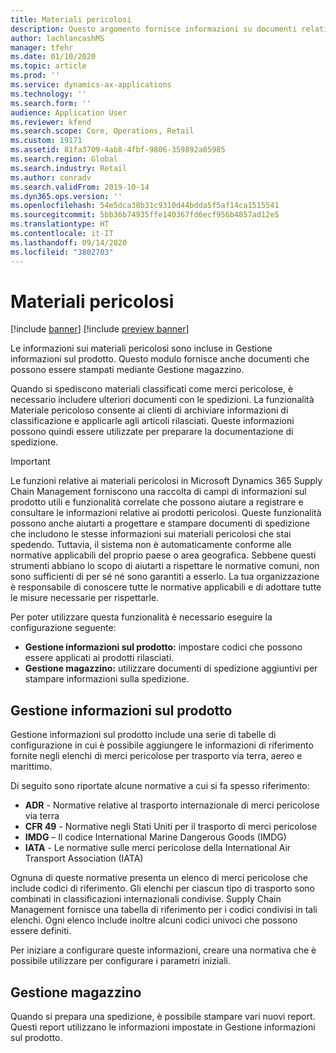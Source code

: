 ```yaml
---
title: Materiali pericolosi
description: Questo argomento fornisce informazioni su documenti relativi a materiali pericolosi immagazzinati nel proprio ambiente.
author: lachlancashMS
manager: tfehr
ms.date: 01/10/2020
ms.topic: article
ms.prod: ''
ms.service: dynamics-ax-applications
ms.technology: ''
ms.search.form: ''
audience: Application User
ms.reviewer: kfend
ms.search.scope: Core, Operations, Retail
ms.custom: 19171
ms.assetid: 81fa3709-4ab8-4fbf-9806-359892a05985
ms.search.region: Global
ms.search.industry: Retail
ms.author: conradv
ms.search.validFrom: 2019-10-14
ms.dyn365.ops.version: ''
ms.openlocfilehash: 54e5dca38b31c9310d44bdda5f5af14ca1515541
ms.sourcegitcommit: 5bb36b74935ffe140367fd6ecf956b4857ad12e5
ms.translationtype: HT
ms.contentlocale: it-IT
ms.lasthandoff: 09/14/2020
ms.locfileid: "3802703"
---
```

# <a name="hazardous-materials"></a>Materiali pericolosi

[!include [banner](../includes/banner.md)]
[!include [preview banner](../includes/preview-banner.md)]

Le informazioni sui materiali pericolosi sono incluse in Gestione informazioni sul prodotto. Questo modulo fornisce anche documenti che possono essere stampati mediante Gestione magazzino.

Quando si spediscono materiali classificati come merci pericolose, è necessario includere ulteriori documenti con le spedizioni. La funzionalità Materiale pericoloso consente ai clienti di archiviare informazioni di classificazione e applicarle agli articoli rilasciati. Queste informazioni possono quindi essere utilizzate per preparare la documentazione di spedizione.

> [!IMPORTANT]
> Le funzioni relative ai materiali pericolosi in Microsoft Dynamics 365 Supply Chain Management forniscono una raccolta di campi di informazioni sul prodotto utili e funzionalità correlate che possono aiutare a registrare e consultare le informazioni relative ai prodotti pericolosi. Queste funzionalità possono anche aiutarti a progettare e stampare documenti di spedizione che includono le stesse informazioni sui materiali pericolosi che stai spedendo. Tuttavia, il sistema non è automaticamente conforme alle normative applicabili del proprio paese o area geografica. Sebbene questi strumenti abbiano lo scopo di aiutarti a rispettare le normative comuni, non sono sufficienti di per sé né sono garantiti a esserlo. La tua organizzazione è responsabile di conoscere tutte le normative applicabili e di adottare tutte le misure necessarie per rispettarle.

Per poter utilizzare questa funzionalità è necessario eseguire la configurazione seguente:

- **Gestione informazioni sul prodotto:** impostare codici che possono essere applicati ai prodotti rilasciati.
- **Gestione magazzino:** utilizzare documenti di spedizione aggiuntivi per stampare informazioni sulla spedizione.

## <a name="product-information-management"></a>Gestione informazioni sul prodotto

Gestione informazioni sul prodotto include una serie di tabelle di configurazione in cui è possibile aggiungere le informazioni di riferimento fornite negli elenchi di merci pericolose per trasporto via terra, aereo e marittimo.

Di seguito sono riportate alcune normative a cui si fa spesso riferimento:

- **ADR** - Normative relative al trasporto internazionale di merci pericolose via terra
- **CFR 49** - Normative negli Stati Uniti per il trasporto di merci pericolose
- **IMDG** – Il codice International Marine Dangerous Goods (IMDG)
- **IATA** - Le normative sulle merci pericolose della International Air Transport Association (IATA)

Ognuna di queste normative presenta un elenco di merci pericolose che include codici di riferimento. Gli elenchi per ciascun tipo di trasporto sono combinati in classificazioni internazionali condivise. Supply Chain Management fornisce una tabella di riferimento per i codici condivisi in tali elenchi. Ogni elenco include inoltre alcuni codici univoci che possono essere definiti.

Per iniziare a configurare queste informazioni, creare una normativa che è possibile utilizzare per configurare i parametri iniziali.

## <a name="warehouse-management"></a>Gestione magazzino

Quando si prepara una spedizione, è possibile stampare vari nuovi report. Questi report utilizzano le informazioni impostate in Gestione informazioni sul prodotto.
